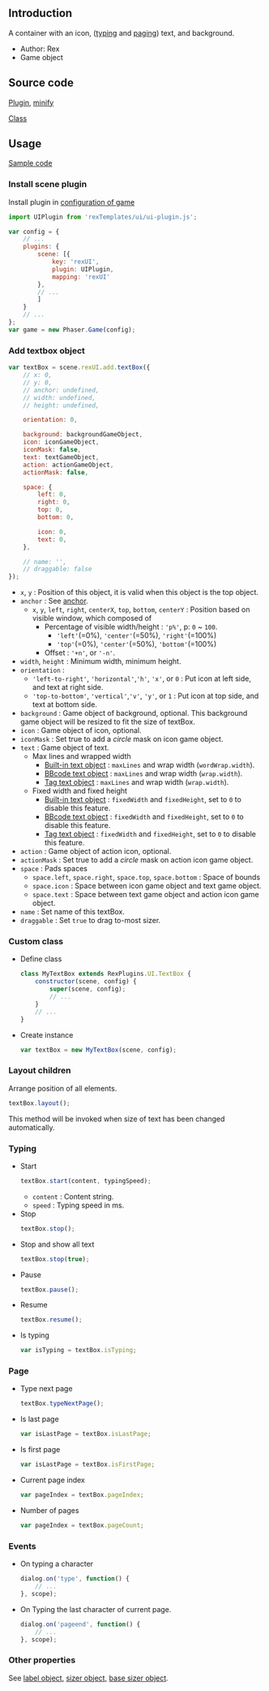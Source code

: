 ## Introduction

A container with an icon, ([typing](texttyping.md) and [paging](textpage.md)) text, and background.

- Author: Rex
- Game object

## Source code

[Plugin](https://github.com/rexrainbow/phaser3-rex-notes/blob/master/templates/ui/ui-plugin.js), [minify](https://github.com/rexrainbow/phaser3-rex-notes/blob/master/plugins/dist/rexuiplugin.min.js)

[Class](https://github.com/rexrainbow/phaser3-rex-notes/blob/master/templates/ui/textbox/Textbox.js)

## Usage

[Sample code](https://github.com/rexrainbow/phaser3-rex-notes/tree/master/examples/ui-textbox)

### Install scene plugin

Install plugin in [configuration of game](game.md#configuration)

```javascript
import UIPlugin from 'rexTemplates/ui/ui-plugin.js';

var config = {
    // ...
    plugins: {
        scene: [{
            key: 'rexUI',
            plugin: UIPlugin,
            mapping: 'rexUI'
        },
        // ...
        ]
    }
    // ...
};
var game = new Phaser.Game(config);
```

### Add textbox object

```javascript
var textBox = scene.rexUI.add.textBox({
    // x: 0,
    // y: 0,
    // anchor: undefined,
    // width: undefined,
    // height: undefined,

    orientation: 0,

    background: backgroundGameObject,
    icon: iconGameObject,
    iconMask: false,
    text: textGameObject,
    action: actionGameObject,
    actionMask: false,

    space: {
        left: 0,
        right: 0,
        top: 0,
        bottom: 0,

        icon: 0,
        text: 0,
    },

    // name: '',
    // draggable: false
});
```

- `x`, `y` : Position of this object, it is valid when this object is the top object.
- `anchor` : See [anchor](anchor.md#create-instance).
    - `x`, `y`, `left`, `right`, `centerX`, `top`, `bottom`, `centerY` : Position based on visible window, which composed of
        - Percentage of visible width/height : `'p%'`, p: `0` ~ `100`.
            - `'left'`(=0%), `'center'`(=50%), `'right'`(=100%)
            - `'top'`(=0%), `'center'`(=50%), `'bottom'`(=100%)
        - Offset : `'+n'`, or `'-n'`.
- `width`, `height` : Minimum width, minimum height.
- `orientation` :
    - `'left-to-right'`, `'horizontal'`,`'h'`, `'x'`, or `0` : Put icon at left side, and text at right side.
    - `'top-to-bottom'`, `'vertical'`,`'v'`, `'y'`, or `1` : Put icon at top side, and text at bottom side.
- `background` : Game object of background, optional. This background game object will be resized to fit the size of textBox.
- `icon` : Game object of icon, optional.
- `iconMask` : Set true to add a *circle* mask on icon game object.
- `text` : Game object of text.
    - Max lines and wrapped width
        - [Built-in text object](text.md) : `maxLines` and wrap width (`wordWrap.width`).
        - [BBcode text object](bbcodetext.md) : `maxLines` and wrap width (`wrap.width`).
        - [Tag text object](tagtext.md) : `maxLines` and wrap width (`wrap.width`).
    - Fixed width and fixed height
        - [Built-in text object](text.md) : `fixedWidth` and `fixedHeight`, set to `0` to disable this feature.
        - [BBcode text object](bbcodetext.md) : `fixedWidth` and `fixedHeight`, set to `0` to disable this feature.
        - [Tag text object](tagtext.md) : `fixedWidth` and `fixedHeight`, set to `0` to disable this feature.
- `action` : Game object of action icon, optional.
- `actionMask` : Set true to add a *circle* mask on action icon game object.
- `space` : Pads spaces
    - `space.left`, `space.right`, `space.top`, `space.bottom` : Space of bounds
    - `space.icon` : Space between icon game object and text game object.
    - `space.text` : Space between text game object and action icon game object.
- `name` : Set name of this textBox.
- `draggable` : Set `true` to drag to-most sizer.

### Custom class

- Define class
    ```javascript
    class MyTextBox extends RexPlugins.UI.TextBox {
        constructor(scene, config) {
            super(scene, config);
            // ...
        }
        // ...
    }
    ```
- Create instance
    ```javascript
    var textBox = new MyTextBox(scene, config);
    ```

### Layout children

Arrange position of all elements.

```javascript
textBox.layout();
```

This method will be invoked when size of text has been changed automatically.

### Typing

- Start
    ```javascript
    textBox.start(content, typingSpeed);
    ```
    - `content` : Content string.
    - `speed` : Typing speed in ms.
- Stop
    ```javascript
    textBox.stop();
    ```
- Stop and show all text
    ```javascript
    textBox.stop(true);
    ```
- Pause
    ```javascript
    textBox.pause();
    ```
- Resume
    ```javascript
    textBox.resume();
    ```
- Is typing
    ```javascript
    var isTyping = textBox.isTyping;
    ```

### Page

- Type next page
    ```javascript
    textBox.typeNextPage();
    ```
- Is last page
    ```javascript
    var isLastPage = textBox.isLastPage;
    ```
- Is first page
    ```javascript
    var isLastPage = textBox.isFirstPage;
    ```
- Current page index
    ```javascript
    var pageIndex = textBox.pageIndex;
    ```
- Number of pages
    ```javascript
    var pageIndex = textBox.pageCount;
    ```

### Events

- On typing a character
    ```javascript
    dialog.on('type', function() {
        // ...
    }, scope);
    ```
- On Typing the last character of current page.
    ```javascript
    dialog.on('pageend', function() {
        // ...
    }, scope);
    ```

### Other properties

See [label object](ui-label.md), [sizer object](ui-sizer.md), [base sizer object](ui-basesizer.md).
